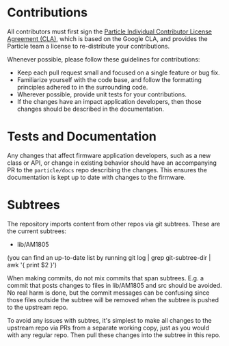 # Contributions

All contributors must first sign the [Particle Individual Contributor License Agreement (CLA)](https://docs.google.com/a/spark.io/forms/d/1_2P-vRKGUFg5bmpcKLHO_qNZWGi5HKYnfrrkd-sbZoA/viewform), which is based on the Google CLA, and provides the Particle team a license to re-distribute your contributions.

Whenever possible, please follow these guidelines for contributions:

- Keep each pull request small and focused on a single feature or bug fix.
- Familiarize yourself with the code base, and follow the formatting principles adhered to in the surrounding code.
- Wherever possible, provide unit tests for your contributions.
- If the changes have an impact application developers, then those changes should be described in the documentation.


# Tests and Documentation

Any changes that affect firmware application developers, such as a new class or API, or change in existing behavior should have an accompanying PR to the `particle/docs` repo describing the changes. This ensures the documentation is kept up to date with changes to the firmware.


# Subtrees

The repository imports content from other repos via git subtrees. These are the current
subtrees:

- lib/AM1805

(you can find an up-to-date list by running git log | grep git-subtree-dir | awk '{ print $2 }')

When making commits, do not mix commits that span subtrees. E.g. a commit that posts
changes to files in lib/AM1805 and src should be avoided.
No real harm is done, but the commit messages can be confusing since those files outside the subtree
will be removed when the subtree is pushed to the upstream repo.

To avoid any issues with subtres, it's simplest to make all changes to the upstream repo via
PRs from a separate working copy, just as you would with any regular repo. Then pull these changes
into the subtree in this repo.



